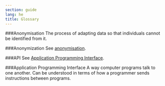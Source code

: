 ```yaml
---
section: guide
lang: he
title: Glossary
---
```


###Anonymisation
The process of adapting data so that individuals cannot be identified from it.

###Anonymization
See [anonymisation](#anonymisation).

###API
See [Application Programming Interface](#application-programming-interface).

###Application Programming Interface
A way computer programs talk to one another. Can be understood in terms of how a programmer sends instructions between programs.
